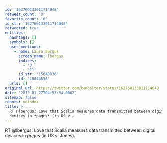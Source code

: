 ```yaml
---
id: '162760133011714048'
retweet_count: '0'
favorite_count: '0'
id_str: '162760133011714048'
retweeted: true
entities:
  hashtags: []
  symbols: []
  user_mentions:
    - name: Laura Bergus
      screen_name: lbergus
      indices:
        - '3'
        - '11'
      id_str: '15040836'
      id: '15040836'
  urls: []
original_url: https://twitter.com/benbalter/status/162760133011714048
date: '2012-01-27T04:53:34.000Z'
sitemap: false
robots: noindex
title: >-
  RT @lbergus: Love that Scalia measures data transmitted between digital
  devices in *pages* (in US v.…
---
```


RT @lbergus: Love that Scalia measures data transmitted between digital devices in *pages* (in US v. Jones).
